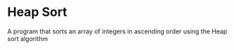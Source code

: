 # Heap Sort

A program that sorts an array of integers in ascending order using the Heap sort algorithm